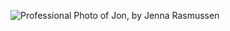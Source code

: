 ![Professional Photo of Jon, by Jenna Rasmussen](https://user-images.githubusercontent.com/75609203/161831926-e8cc84d1-c5a5-4932-b1b3-47c624fdb8f4.png)
